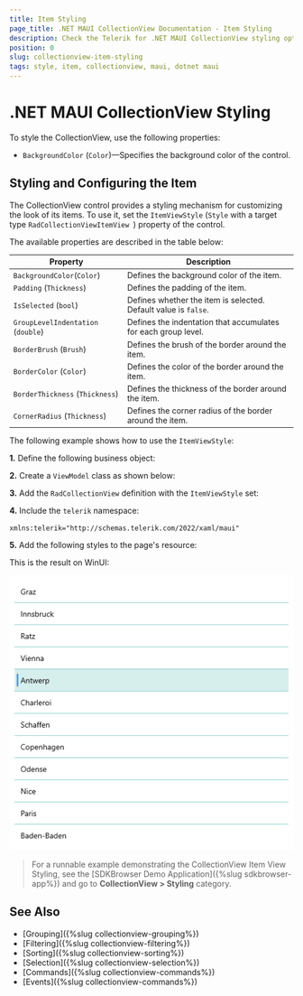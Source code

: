 ```yaml
---
title: Item Styling
page_title: .NET MAUI CollectionView Documentation - Item Styling
description: Check the Telerik for .NET MAUI CollectionView styling options for the Item Style.
position: 0
slug: collectionview-item-styling
tags: style, item, collectionview, maui, dotnet maui
---
```


# .NET MAUI CollectionView Styling

To style the CollectionView, use the following properties:

* `BackgroundColor` (`Color`)&mdash;Specifies the background color of the control.

## Styling and Configuring the Item

The CollectionView control provides a styling mechanism for customizing the look of its items. To use it, set the `ItemViewStyle` (`Style` with a target type `RadCollectionViewItemView `) property of the control.

The available properties are described in the table below:

| Property | Description |
| -------- | ----------- |
| `BackgroundColor`(`Color`) | Defines the background color of the item. |
| `Padding` (`Thickness`) | Defines the padding of the item. |
| `IsSelected` (`bool`) | Defines whether the item is selected. Default value is `false`. |
| `GroupLevelIndentation` (`double`) | Defines the indentation that accumulates for each group level. |
| `BorderBrush` (`Brush`) | Defines the brush of the border around the item. |
| `BorderColor` (`Color`) | Defines the color of the border around the item. |
| `BorderThickness` (`Thickness`) | Defines the thickness of the border around the item. |
| `CornerRadius` (`Thickness`) | Defines the corner radius of the border around the item. |

The following example shows how to use the `ItemViewStyle`:

**1.** Define the following business object:

<snippet id='collectionview-datamodel' />

**2.** Create a `ViewModel` class as shown below:

<snippet id='collectionview-viewmodel' />

**3.** Add the `RadCollectionView` definition with the `ItemViewStyle` set:

<snippet id='collectionview-itemview-styling' />

**4.** Include the `telerik` namespace:

```XAML
xmlns:telerik="http://schemas.telerik.com/2022/xaml/maui" 
```

**5.** Add the following styles to the page's resource:

<snippet id='collectionview-itemview-style-resources' />

This is the result on WinUI:

![.NET MAUI CollectionView Item Style](../images/collectionview-item-style.png "Telerik .NET MAUI CollectionView")

> For a runnable example demonstrating the CollectionView Item View Styling, see the [SDKBrowser Demo Application]({%slug sdkbrowser-app%}) and go to **CollectionView > Styling** category.

## See Also

- [Grouping]({%slug collectionview-grouping%})
- [Filtering]({%slug collectionview-filtering%})
- [Sorting]({%slug collectionview-sorting%})
- [Selection]({%slug collectionview-selection%})
- [Commands]({%slug collectionview-commands%})
- [Events]({%slug collectionview-commands%})

